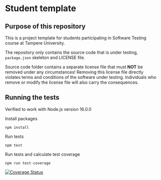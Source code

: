 # Student template

## Purpose of this repository

This is a project template for students participating in Software Testing course
at Tampere University.

The repository only contains the source code that is under testing, `package.json` skeleton
and LICENSE file.

Source code folder contains a separate license file that must **NOT** be removed under any circumstances!
Removing this license file directly violates terms and conditions of the software under testing.
Individuals who remove or modify the license file will also carry the consequences.

## Running the tests

Verified to work with Node.js version 16.0.0

Install packages

```SH
npm install
```

Run tests

```SH
npm test
```

Run tests and calculate test coverage

```SH
npm run test-coverage
```

[![Coverage Status](https://coveralls.io/repos/github/lassirissanen/COMP.SE.200-2024-2025-1/badge.svg?branch=main)](https://coveralls.io/github/lassirissanen/COMP.SE.200-2024-2025-1?branch=main)